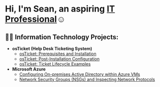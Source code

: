 <h1>Hi, I'm Sean, an aspiring <a href="https://linkedin.com/in/Josh">IT Professional</a>☺</h1>
<h2>👨‍💻 Information Technology Projects:</h2>

- <b>osTicket (Help Desk Ticketing System)</b>
  - [osTicket: Prerequisites and Installation](https://github.com/sean-l307/osTicket-Prerequisites-and-Installation)
  - [osTicket: Post-Installation Configuration](https://github.com/sean-l307/post-install-config)
  - [osTicket: Ticket Lifecycle Examples](https://github.com/sean-l307/ticket-lifecycle)
- <b>Microsoft Azure</b>
  - [Configuring On-premises Active Directory within Azure VMs](https://github.com/sean-l307/configure-ad)
  - [Network Security Groups (NSGs) and Inspecting Network Protocols](https://github.com/sean-l307/azure-network-protocols)



